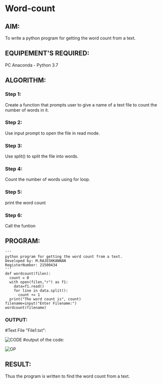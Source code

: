 # Word-count
## AIM:
To write a python program for getting the word count from a text.
## EQUIPEMENT'S REQUIRED: 
PC
Anaconda - Python 3.7
## ALGORITHM: 
### Step 1:
Create a function that prompts user to give a name of a text file to count the number of words in it.

### Step 2: 
 Use input prompt to open the file in read mode.
### Step 3: 
Use split() to split the file into words.
### Step 4:  
 Count the number of words using for loop.
### Step 5: 
print the word count
### Step 6: 
Call the funtion
## PROGRAM:
```
'''
python program for getting the word count from a text.
Developed by: M.RAJESHKANNAN
RegisterNumber: 21500434
'''
def wordcount(filen):
  count = 0
  with open(filen,"r") as f1:
    data=f1.read()
    for line in data.split():
      count += 1
  print("The word count is", count)
filename=input("Enter Filename:")
wordcount(filename)
```
### OUTPUT:
#Text File "File1.txt":

![CODE](https://user-images.githubusercontent.com/93901857/153348420-86126146-c6c6-4206-b5a1-d2642fa2e57f.jpg)
#output of the code:


![OP](https://user-images.githubusercontent.com/93901857/153348427-c7b31a6b-6650-433a-b74b-fa72d63aa4c1.jpg)



## RESULT:
Thus the program is written to find the word count from a text.
